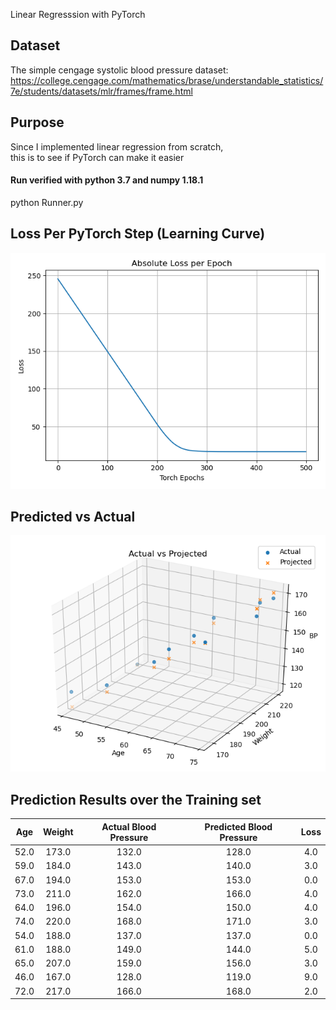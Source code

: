 Linear Regresssion with PyTorch

## Dataset
The simple cengage systolic blood pressure dataset:  
https://college.cengage.com/mathematics/brase/understandable_statistics/7e/students/datasets/mlr/frames/frame.html

## Purpose
Since I implemented linear regression from scratch,  
this is to see if PyTorch can make it easier

#### Run verified with python 3.7 and numpy 1.18.1
python Runner.py

## Loss Per PyTorch Step (Learning Curve)
![Loss per Tensorflow Step](plots/learning_curve.png)

## Predicted vs Actual
![Predicted vs Actual](plots/predicted_vs_actual.png)

## Prediction Results over the Training set

|Age|Weight|Actual Blood Pressure|Predicted Blood Pressure|Loss|
|:-------:|:---:|:--------------------:|:---------------------:|:----------:|
|52.0|173.0|132.0|128.0|4.0|
|59.0|184.0|143.0|140.0|3.0|
|67.0|194.0|153.0|153.0|0.0|
|73.0|211.0|162.0|166.0|4.0|
|64.0|196.0|154.0|150.0|4.0|
|74.0|220.0|168.0|171.0|3.0|
|54.0|188.0|137.0|137.0|0.0|
|61.0|188.0|149.0|144.0|5.0|
|65.0|207.0|159.0|156.0|3.0|
|46.0|167.0|128.0|119.0|9.0|
|72.0|217.0|166.0|168.0|2.0|

